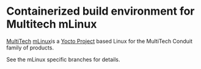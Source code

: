 # Containerized build environment for Multitech mLinux

[MultiTech](https://www.multitech.com/) [mLinux](http://www.multitech.net/developer/software/mlinux/about-mlinux/)is a [Yocto Project](https://www.yoctoproject.org/) based Linux for the MultiTech Conduit family of products.

See the mLinux specific branches for details.
